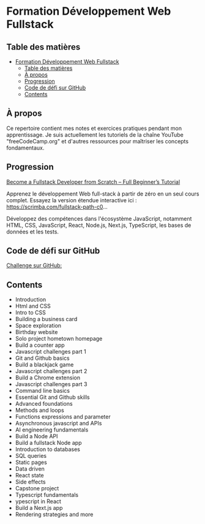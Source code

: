 # Formation Développement Web Fullstack

## Table des matières
- [Formation Développement Web Fullstack](#formation-développement-web-fullstack)
  - [Table des matières](#table-des-matières)
  - [À propos ](#à-propos-)
  - [Progression ](#progression-)
  - [Code de défi sur GitHub ](#code-de-défi-sur-github-)
  - [Contents ](#contents-)

## À propos <a name = "about"></a>

Ce repertoire contient mes notes et exercices pratiques pendant mon apprentissage. Je suis actuellement les tutoriels de la chaîne YouTube "freeCodeCamp.org" et d'autres ressources pour maîtriser les concepts fondamentaux.

## Progression <a name = "Progression"></a>

[Become a Fullstack Developer from Scratch – Full Beginner’s Tutorial](https://www.youtube.com/watch?v=LzMnsfqjzkA&list=LL&index=1)

Apprenez le développement Web full-stack à partir de zéro en un seul cours complet. Essayez la version étendue interactive ici : https://scrimba.com/fullstack-path-c0...

Développez des compétences  dans l'écosystème JavaScript, notamment HTML, CSS, JavaScript, React, Node.js, Next.js, TypeScript, les bases de données et les tests.

## Code de défi sur GitHub <a name = "Code de défi sur GitHub"></a>
[Challenge sur  GitHub:](https://www.youtube.com/redirect?event=video_description&redir_token=QUFFLUhqbGlZQU1UX09pSG5fSE9laEZBNy1LMVhTRmRRQXxBQ3Jtc0tsZ0Jrcm50dUVoejgwdUFBVTdsRy1yNkJ5cnRhRklhOTZjMEtTVGMtLWM2YXRoMUdnZDFnQjJ2dk1uWDBMQ1d6emdNREkySG5ncURzYzlwWlR1NzB6ZDlidmQ0WWdoM0NqeUQ3WWltaC1La1NqNFRUSQ&q=https%3A%2F%2Fgithub.com%2Fscrimba%2Flearn-fullstack-development&v=LzMnsfqjzkA)


## Contents <a name = "Contents"></a>

- Introduction
- Html and CSS
- Intro to CSS
- Building a business card
- Space exploration
- Birthday website
- Solo project hometown homepage
- Build a counter app
- Javascript challenges part 1
- Git and Github basics
- Build a blackjack game
- Javascript challenges part 2
- Build a Chrome extension
- Javascript challenges part 3
- Command line basics
- Essential Git and Github skills
- Advanced foundations
- Methods and loops
- Functions expressions and parameter
- Asynchronous javascript and APIs
- AI engineering fundamentals
- Build a Node API
- Build a fullstack Node app
- Introduction to databases
- SQL queries
- Static pages
- Data driven
- React state
- Side effects
- Capstone project
- Typescript fundamentals
- ypescript in React
- Build a Next.js app
- Rendering strategies and more